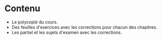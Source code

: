 # Contenu

- Le polycopié du cours.
- Des feuilles d'exercices avec les corrections pour chacun des chapitres.
- Les partiel et les sujets d'examen avec les corrections.
